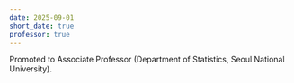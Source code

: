 ```yaml
---
date: 2025-09-01
short_date: true
professor: true
---
```


Promoted to Associate Professor (Department of Statistics, Seoul National University).